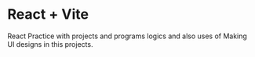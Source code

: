# React + Vite

React Practice with projects and programs logics and also uses of Making UI designs in this projects.
